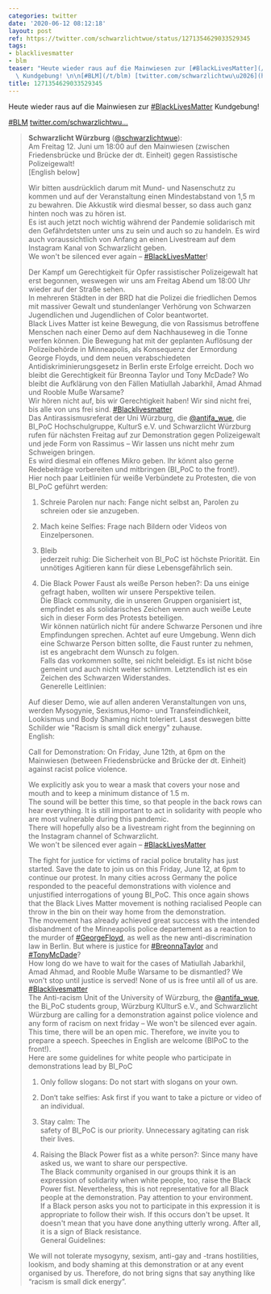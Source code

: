 ```yaml
---
categories: twitter
date: '2020-06-12 08:12:18'
layout: post
ref: https://twitter.com/schwarzlichtwue/status/1271354629033529345
tags:
- blacklivesmatter
- blm
teaser: "Heute wieder raus auf die Mainwiesen zur [#BlackLivesMatter](/t/blacklivesmatter)\
  \ Kundgebung! \n\n[#BLM](/t/blm) [twitter.com/schwarzlichtwu\u2026](https://twitter.com/schwarzlichtwue/status/1270771930598080513)"
title: 1271354629033529345
---
```

Heute wieder raus auf die Mainwiesen zur [#BlackLivesMatter](/t/blacklivesmatter) Kundgebung! 

[#BLM](/t/blm) [twitter.com/schwarzlichtwu…](https://twitter.com/schwarzlichtwue/status/1270771930598080513)
> <b>Schwarzlicht Würzburg</b> ([@schwarzlichtwue](https://twitter.com/schwarzlichtwue)):  
>Am Freitag 12. Juni um 18:00 auf den Mainwiesen (zwischen Friedensbrücke und Brücke der dt. Einheit) gegen Rassistische Polizeigewalt!   
>[English below]  
>  
>Wir bitten ausdrücklich darum mit Mund- und Nasenschutz zu kommen und auf der Veranstaltung einen Mindestabstand von 1,5 m zu bewahren. Die Akkustik wird diesmal besser, so dass auch ganz hinten noch was zu hören ist.  
>Es ist auch jetzt noch wichtig während der Pandemie solidarisch mit den Gefährdetsten unter uns zu sein und auch so zu handeln. Es wird auch voraussichtlich von Anfang an einen Livestream auf dem Instagram Kanal von Schwarzlicht geben.  
>We won't be silenced ever again – [#BlackLivesMatter](/t/blacklivesmatter)!  
>  
>Der Kampf um Gerechtigkeit für Opfer rassistischer Polizeigewalt hat erst begonnen, weswegen wir uns am Freitag Abend um 18:00 Uhr wieder auf der Straße sehen.  
>In mehreren Städten in der BRD hat die Polizei die friedlichen Demos mit massiver Gewalt und stundenlanger Verhörung von Schwarzen Jugendlichen und Jugendlichen of Color beantwortet.  
>Black Lives Matter ist keine Bewegung, die von Rassismus betroffene Menschen nach einer Demo auf dem Nachhauseweg in die Tonne werfen können. Die Bewegung hat mit der geplanten Auflösung der Polizeibehörde in Minneapolis, als Konsequenz der Ermordung George Floyds, und dem neuen verabschiedeten Antidiskriminierungsgesetz in Berlin erste Erfolge erreicht. Doch wo bleibt die Gerechtigkeit für Breonna Taylor und Tony McDade? Wo bleibt die Aufklärung von den Fällen Matiullah Jabarkhil, Amad Ahmad und Rooble Muße Warsame?  
>Wir hören nicht auf, bis wir Gerechtigkeit haben! Wir sind nicht frei, bis alle von uns frei sind. [#Blacklivesmatter](/t/blacklivesmatter)  
>Das Antirassismusreferat der Uni Würzburg, die [@antifa_wue](https://twitter.com/antifa_wue), die BI_PoC Hochschulgruppe, KulturS e.V. und Schwarzlicht Würzburg rufen für nächsten Freitag auf zur Demonstration gegen Polizeigewalt und jede Form von Rassimus – Wir lassen uns nicht mehr zum Schweigen bringen.  
>Es wird diesmal ein offenes Mikro geben. Ihr könnt also gerne Redebeiträge vorbereiten und mitbringen (BI_PoC to the front!).  
>Hier noch paar Leitlinien für weiße Verbündete zu Protesten, die von BI_PoC geführt werden:  
>  
>1. Schreie Parolen nur nach: Fange nicht selbst an, Parolen zu schreien oder sie anzugeben.  
>  
>2. Mach keine Selfies: Frage nach Bildern oder Videos von Einzelpersonen.  
>  
>3. Bleib   
> jederzeit ruhig: Die Sicherheit von BI_PoC ist höchste Priorität. Ein unnötiges Agitieren kann für diese Lebensgefährlich sein.   
>  
>4. Die Black Power Faust als weiße Person heben?: Da uns einige gefragt haben, wollten wir unsere Perspektive teilen.  
>Die Black community, die in unseren Gruppen organisiert ist, empfindet es als solidarisches Zeichen wenn auch weiße Leute sich in dieser Form des Protests beteiligen.  
>Wir können natürlich nicht für andere Schwarze Personen und ihre Empfindungen sprechen. Achtet auf eure Umgebung. Wenn dich eine Schwarze Person bitten sollte, die Faust runter zu nehmen, ist es angebracht dem Wunsch zu folgen.  
>Falls das vorkommen sollte, sei nicht beleidigt. Es ist nicht böse gemeint und auch nicht weiter schlimm. Letztendlich ist es ein Zeichen des Schwarzen Widerstandes.  
>Generelle Leitlinien:   
>  
>Auf dieser Demo, wie auf allen anderen Veranstaltungen von uns, werden Mysogynie, Sexismus,Homo- und Transfeindlichkeit, Lookismus und Body Shaming nicht toleriert. Lasst deswegen bitte Schilder wie "Racism is small dick energy" zuhause.  
>English:   
>  
>Call for Demonstration: On Friday, June 12th, at 6pm on the Mainwiesen (between Friedensbrücke and Brücke der dt. Einheit) against racist police violence.  
>  
>  
>  
>We explicitly ask you to wear a mask that covers your nose and mouth and to keep a minimum distance of 1.5 m.   
>The sound will be better this time, so that people in the back rows can hear everything. It is still important to act in solidarity with people who are most vulnerable during this pandemic.  
>There will hopefully also be a livestream right from the beginning on the Instagram channel of Schwarzlicht.  
>We won't be silenced ever again – [#BlackLivesMatter](/t/blacklivesmatter)   
>  
>The fight for justice for victims of racial police brutality has just started. Save the date to join us on this Friday, June 12, at 6pm to continue our protest. In many cities across Germany the police responded to the peaceful demonstrations with violence and unjustified interrogations of young BI_PoC. This once again shows that the Black Lives Matter movement is nothing racialised People can throw in the bin on their way home from the demonstration.  
>The movement has already achieved great success with the intended disbandment of the Minneapolis police departement as a reaction to the murder of [#GeorgeFloyd](/t/georgefloyd), as well as the new anti-discrimination law in Berlin. But where is justice for [#BreonnaTaylor](/t/breonnataylor) and [#TonyMcDade](/t/tonymcdade)?  
>How long do we have to wait for the cases of Matiullah Jabarkhil, Amad Ahmad, and Rooble Muße Warsame to be dismantled? We won't stop until justice is served! None of us is free until all of us are. [#Blacklivesmatter](/t/blacklivesmatter)  
>The Anti-racism Unit of the University of Würzburg, the [@antifa_wue](https://twitter.com/antifa_wue), the Bi_PoC students group, Würzburg KUlturS e.V., and Schwarzlicht Würzburg are calling for a demonstration against police violence and any form of racism on next friday – We won't be silenced ever again.  
>This time, there will be an open mic. Therefore, we invite you to prepare a speech. Speeches in English are welcome (BIPoC to the front!).  
>Here are some guidelines for white people who participate in demonstrations lead by BI_PoC  
>  
>1. Only follow slogans: Do not start with slogans on your own.   
>  
>2. Don‘t take selfies: Ask first if you want to take a picture or video of an individual.  
>  
>3. Stay calm: The   
> safety of BI_PoC is our priority. Unnecessary agitating can risk their lives.   
>  
>4. Raising the Black Power fist as a white person?: Since many have asked us, we want to share our perspective.  
>The Black community organised in our groups think it is an expression of solidarity when white people, too, raise the Black Power fist. Nevertheless, this is not representative for all Black people at the demonstration. Pay attention to your environment.  
>If a Black person asks you not to participate in this expression it is appropriate to follow their wish. If this occurs don't be upset. It doesn't mean that you have done anything utterly wrong. After all, it is a sign of Black resistance.  
>General Guidelines:  
>  
>We will not tolerate mysogyny, sexism, anti-gay and -trans hostilities, lookism, and body shaming at this demonstration or at any event organised by us. Therefore, do not bring signs that say anything like “racism is small dick energy”.  

